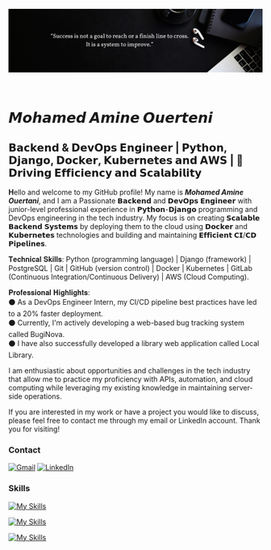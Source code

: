 ![Design and Development](https://github.com/Mohamed-Amine-Ouertani/Mohamed-Amine-Ouertani/blob/main/hello%20(1).png)

<br>

𝙈𝙤𝙝𝙖𝙢𝙚𝙙 𝘼𝙢𝙞𝙣𝙚 𝙊𝙪𝙚𝙧𝙩𝙚𝙣𝙞
==============================================================================================================================================


𝗕𝗮𝗰𝗸𝗲𝗻𝗱 & 𝗗𝗲𝘃𝗢𝗽𝘀 𝗘𝗻𝗴𝗶𝗻𝗲𝗲𝗿 | 𝗣𝘆𝘁𝗵𝗼𝗻, 𝗗𝗷𝗮𝗻𝗴𝗼, 𝗗𝗼𝗰𝗸𝗲𝗿, 𝗞𝘂𝗯𝗲𝗿𝗻𝗲𝘁𝗲𝘀 𝗮𝗻𝗱 𝗔𝗪𝗦 | 🚀𝗗𝗿𝗶𝘃𝗶𝗻𝗴 𝗘𝗳𝗳𝗶𝗰𝗶𝗲𝗻𝗰𝘆 𝗮𝗻𝗱 𝗦𝗰𝗮𝗹𝗮𝗯𝗶𝗹𝗶𝘁𝘆
-----------------------------------------------------------------------------------------------------------

<strong>H</strong>ello and welcome to my GitHub profile! My name is <strong><em>Mohamed Amine Ouertani</em></strong>, and I am a Passionate 𝗕𝗮𝗰𝗸𝗲𝗻𝗱 and 𝗗𝗲𝘃𝗢𝗽𝘀 𝗘𝗻𝗴𝗶𝗻𝗲𝗲𝗿 with junior-level professional experience in 𝗣𝘆𝘁𝗵𝗼𝗻-𝗗𝗷𝗮𝗻𝗴𝗼 programming and DevOps engineering in the tech industry. My focus is on creating 𝗦𝗰𝗮𝗹𝗮𝗯𝗹𝗲 𝗕𝗮𝗰𝗸𝗲𝗻𝗱 𝗦𝘆𝘀𝘁𝗲𝗺𝘀 by deploying them to the cloud using 𝗗𝗼𝗰𝗸𝗲𝗿 and 𝗞𝘂𝗯𝗲𝗿𝗻𝗲𝘁𝗲𝘀 technologies and building and maintaining 𝗘𝗳𝗳𝗶𝗰𝗶𝗲𝗻𝘁 𝗖𝗜/𝗖𝗗 𝗣𝗶𝗽𝗲𝗹𝗶𝗻𝗲𝘀.

𝐓𝐞𝐜𝐡𝐧𝐢𝐜𝐚𝐥 𝐒𝐤𝐢𝐥𝐥𝐬: Python (programming language) | Django (framework) | PostgreSQL | Git | GitHub (version control) | Docker | Kubernetes | GitLab (Continuous Integration/Continuous Delivery) | AWS (Cloud Computing).

𝐏𝐫𝐨𝐟𝐞𝐬𝐬𝐢𝐨𝐧𝐚𝐥 𝐇𝐢𝐠𝐡𝐥𝐢𝐠𝐡𝐭𝐬:<br>
⚫ As a DevOps Engineer Intern, my CI/CD pipeline best practices have led to a 20% faster deployment.<br>
⚫ Currently, I'm actively developing a web-based bug tracking system called BugiNova.<br>
⚫ I have also successfully developed a library web application called Local Library.<br>

I am enthusiastic about opportunities and challenges in the tech industry that allow me to practice my proficiency with APIs, automation, and cloud computing while leveraging my existing knowledge in maintaining server-side operations.

If you are interested in my work or have a project you would like to discuss, please feel free to contact me through my email or LinkedIn account.
Thank you for visiting!

### Contact

[![Gmail](https://img.shields.io/badge/Gmail-D14836?style=for-the-badge&logo=gmail&logoColor=white)](mailto:ouertani.m.amine@gmail.com)
[![LinkedIn](https://img.shields.io/badge/linkedin-%230077B5.svg?style=for-the-badge&logo=linkedin&logoColor=white)](https://www.linkedin.com/in/mohamed-ouerteni)

### Skills

[![My Skills](https://skillicons.dev/icons?i=py,django,postgres,redis&theme=dark)](https://skillicons.dev)

[![My Skills](https://skillicons.dev/icons?i=git,github,gitlab&theme=dark)](https://skillicons.dev)

[![My Skills](https://skillicons.dev/icons?i=aws,kubernetes,docker&theme=dark)](https://skillicons.dev)






